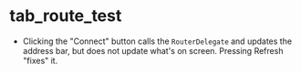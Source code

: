 # tab_route_test

- Clicking the "Connect" button calls the `RouterDelegate` and updates the address bar, but does not update what's on screen. Pressing Refresh "fixes" it.
